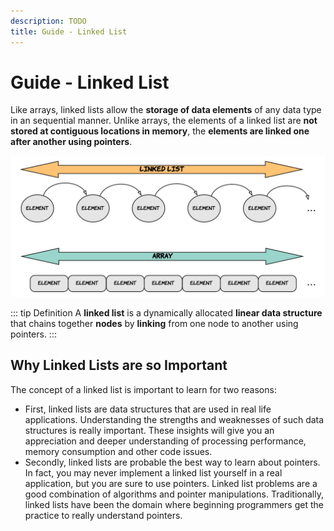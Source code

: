 ```yaml
---
description: TODO
title: Guide - Linked List
---
```


# Guide - Linked List

Like arrays, linked lists allow the **storage of data elements** of any data type in an sequential manner. Unlike arrays, the elements of a linked list are **not stored at contiguous locations in memory**, the **elements are linked one after another using pointers**.

![Linked List Concept](./img/linked-list-concept.png)

::: tip Definition
A **linked list** is a dynamically allocated **linear data structure** that chains together **nodes** by **linking** from one node to another using pointers.
:::

## Why Linked Lists are so Important

The concept of a linked list is important to learn for two reasons:

* First, linked lists are data structures that are used in real life applications. Understanding the strengths and weaknesses of such data structures is really important. These insights will give you an appreciation and deeper understanding of processing performance, memory consumption and other code issues.
* Secondly, linked lists are probable the best way to learn about pointers. In fact, you may never implement a linked list yourself in a real application, but you are sure to use pointers. Linked list problems are a good combination of algorithms and pointer manipulations. Traditionally, linked lists have been the domain where beginning programmers get the practice to really understand pointers.
